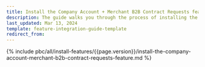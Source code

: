 ```yaml
---
title: Install the Company Account + Merchant B2B Contract Requests feature
description: The guide walks you through the process of installing the Company Account + Merchant B2B Contract Requests feature into the project.
last_updated: Mar 13, 2024
template: feature-integration-guide-template
redirect_from:
---
```


{% include pbc/all/install-features/{{page.version}}/install-the-company-account-merchant-b2b-contract-requests-feature.md %} <!-- To edit, see /_includes/pbc/all/install-features/202404.0/install-the-company-account-merchant-b2b-contract-requests-feature.md -->
